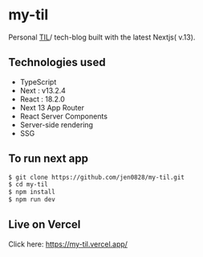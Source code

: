 
# my-til

Personal [TIL](https://github.com/jen0828/til)/ tech-blog built with the latest Nextjs( v.13).

## Technologies used
* TypeScript
* Next : v13.2.4
* React : 18.2.0
* Next 13 App Router
* React Server Components
* Server-side rendering
* SSG

## To run next app

```bash
$ git clone https://github.com/jen0828/my-til.git
$ cd my-til
$ npm install
$ npm run dev
```

## Live on Vercel
Click here: https://my-til.vercel.app/
